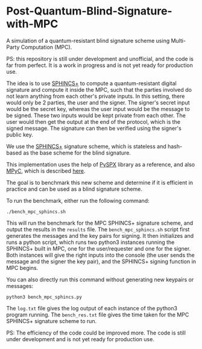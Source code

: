 # Post-Quantum-Blind-Signature-with-MPC
A simulation of a quantum-resistant blind signature scheme using Multi-Party Computation (MPC).

PS: this repository is still under development and unofficial, and the code is far from perfect. It is a work in progress and is not yet ready for production use.

The idea is to use [SPHINCS+](https://sphincs.org/) to compute a quantum-resistant digital signature and compute it inside the MPC, such that the parties involved do not learn anything from each other's private inputs.
In this setting, there would only be 2 parties, the user and the signer. The signer's secret input would be the secret key, whereas the user input would be the message to be signed. These two inputs would be kept private from each other.
The user would then get the output at the end of the protocol, which is the signed message. 
The signature can then be verified using the signer's public key. 

We use the [SPHINCS+](https://sphincs.org/) signature scheme, which is stateless and hash-based as the base scheme for the blind signature. 

This implementation uses the help of [PySPX](https://github.com/sphincs/pyspx) library as a reference, and also [MPyC](https://github.com/lschoe/mpyc), which is described [here](https://mpyc.readthedocs.io/en/latest/mpyc.html).

The goal is to benchmark this new scheme and determine if it is efficient in practice and can be used as a blind signature scheme.

To run the benchmark, either run the following command:
```
./bench_mpc_sphincs.sh
```
This will run the benchmark for the MPC SPHINCS+ signature scheme, and output the results in the `results` file.
The ```bench_mpc_sphincs.sh``` script first generates the messages and the key pairs for signing. It then initializes and runs a python script, which runs two python3 instances running the SPHINCS+ built in MPC, one for the user/requester and one for the signer. Both instances will give the right inputs into the console (the user sends the message and the signer the key pair), and the SPHINCS+ signing function in MPC begins.

You can also directly run this command without generating new keypairs or messages:
```
python3 bench_mpc_sphincs.py
```

The `log.txt` file gives the log output of each instance of the python3 program running. The `bench_res.txt` file gives the time taken for the MPC SPHINCS+ signature scheme to run.

PS: The efficiency of the code could be improved more. The code is still under development and is not yet ready for production use.
